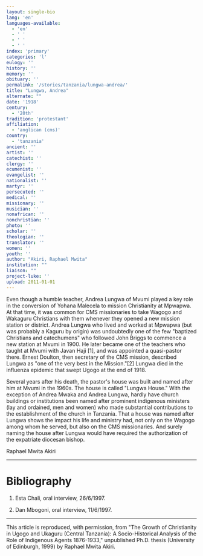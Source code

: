 ```yaml
---
layout: single-bio
lang: 'en'
languages-available:
  - 'en'
  - ' '
  - ' '
  - ' '
index: 'primary'
categories: 'l'
eulogy: ''
history: ''
memory: ''
obituary: ''
permalink: '/stories/tanzania/lungwa-andrea/'
title: "Lungwa, Andrea"
alternate: ""
date: '1918'
century:
  - '20th'
tradition: 'protestant'
affiliation:
  - 'anglican (cms)'
country:
  - 'tanzania'
ancient: ''
artist: ''
catechist: ''
clergy: ''
ecumenist: ''
evangelist: ''
nationalist: ''
martyr: ''
persecuted: ''
medical: ''
missionary: ''
musician: ''
nonafrican: ''
nonchristian: ''
photo: ''
scholar: ''
theologian: ''
translator: ''
women: ''
youth: ''
author: "Akiri, Raphael Mwita"
institution: ""
liaison: ""
project-luke: ''
upload: 2011-01-01
---
```




Even though a humble teacher, Andrea Lungwa of Mvumi played a key role in the conversion of Yohana Malecela to mission Christianity at Mpwapwa. At that time, it was common for CMS missionaries to take Wagogo and Wakaguru Christians with them whenever they opened a new mission station or district. Andrea Lungwa who lived and worked at Mpwapwa (but was probably a Kaguru by origin) was undoubtedly one of the few "baptized Christians and catechumens" who followed John Briggs to commence a new station at Mvumi in 1900. He later became one of the teachers who taught at Mvumi with Javan Haji [1],  and was appointed a quasi-pastor there. Ernest Doulton, then secretary of the CMS mission, described Lungwa as "one of the very best in the Mission."[2]  Lungwa died in the influenza epidemic that swept Ugogo at the end of 1918.

Several years after his death, the pastor's house was built and named after him at Mvumi in the 1960s. The house is called "Lungwa House." With the exception of Andrea Mwaka and Andrea Lungwa, hardly have church buildings or institutions been named after prominent indigenous ministers (lay and ordained, men and women) who made substantial contributions to the establishment of the church in Tanzania. That a house was named after Lungwa shows the impact his life and ministry had, not only on the Wagogo among whom he served, but also on the CMS missionaries. And surely naming the house after Lungwa would have required the authorization of the expatriate diocesan bishop.

Raphael Mwita Akiri

---

# Bibliography

1. Esta Chali, oral interview, 26/6/1997.

2. Dan Mbogoni, oral interview, 11/6/1997.

---

This article is reproduced, with permission, from "The Growth of Christianity
in Ugogo and Ukaguru (Central Tanzania): A Socio-Historical Analysis of the Role of Indigenous Agents
1876-1933," unpublished Ph.D. thesis (University of Edinburgh, 1999) by Raphael Mwita Akiri.